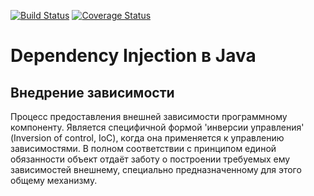 [![Build Status](https://travis-ci.org/levelp/dependency_injection.svg?branch=master)](https://travis-ci.org/levelp/dependency_injection)
[![Coverage Status](https://coveralls.io/repos/github/levelp/dependency_injection/badge.svg?branch=master)](https://coveralls.io/github/levelp/dependency_injection?branch=master)

Dependency Injection в Java
===========================

Внедрение зависимости
---------------------
Процесс предоставления внешней зависимости программному компоненту. 
Является специфичной формой 'инверсии управления' (Inversion of control, IoC), 
когда она применяется к управлению зависимостями. 
В полном соответствии с принципом единой обязанности объект отдаёт заботу о построении требуемых ему зависимостей внешнему, 
специально предназначенному для этого общему механизму.


